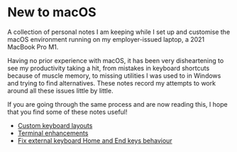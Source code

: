 # New to macOS

A collection of personal notes I am keeping while I set up and customise the macOS environment running on my employer-issued laptop, a 2021 MacBook Pro M1.

Having no prior experience with macOS, it has been very disheartening to see my productivity taking a hit, from mistakes in keyboard shortcuts because of muscle memory, to missing utilities I was used to in Windows and trying to find alternatives. These notes record my attempts to work around all these issues little by little.

If you are going through the same process and are now reading this, I hope that you find some of these notes useful!

- [Custom keyboard layouts](custom-keyboard-layouts.md)
- [Terminal enhancements](terminal.md)
- [Fix external keyboard Home and End keys behaviour](https://discussions.apple.com/thread/251108215)
